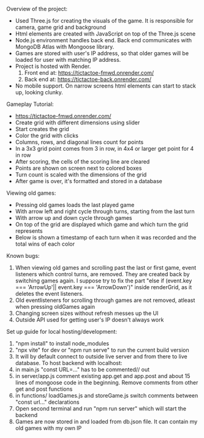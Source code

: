 Overview of the project:
- Used Three.js for creating the visuals of the game. It is responsible for camera, game grid and background
- Html elements are created with JavaScript on top of the Three.js scene
- Node.js environment handles back end. Back end communicates with MongoDB Atlas with Mongoose library.
- Games are stored with user's IP address, so that older games will be loaded for user with matching IP address.
- Project is hosted with Render. 
    1. Front end at: https://tictactoe-fmwd.onrender.com/
    2. Back end at: https://tictactoe-back.onrender.com/ 
- No mobile support. On narrow screens html elements can start to stack up, looking clunky.

Gameplay Tutorial:
- https://tictactoe-fmwd.onrender.com/
- Create grid with different dimensions using slider
- Start creates the grid
- Color the grid with clicks
- Columns, rows, and diagonal lines count for points
- In a 3x3 grid point comes from 3 in row, in 4x4 or larger get point for 4 in row
- After scoring, the cells of the scoring line are cleared
- Points are shown on screen next to colored boxes 
- Turn count is scaled with the dimensions of the grid
- After game is over, it's formatted and stored in a database 

Viewing old games:
- Pressing old games loads the last played game
- With arrow left and right cycle through turns, starting from the last turn
- With arrow up and down cycle through games
- On top of the grid are displayed which game and which turn the grid represents
- Below is shown a timestamp of each turn when it was recorded and the total wins of each color

Known bugs:
1. When viewing old games and scrolling past the last or first game, event listeners which control turns, are removed. They are created back by switching games again. I suppose try to fix the part "else if (event.key === 'ArrowUp'|| event.key === 'ArrowDown')" inside renderGrid, as it deletes the event listeners.
2. Old eventlisteners for scrolling through games are not removed, atleast when pressing oldGames again
3. Changing screen sizes without refresh messes up the UI
4. Outside API used for getting user's IP doesn't always work

Set up guide for local hosting/development:
1. "npm install" to install node_modules
2. "npx vite" for dev or "npm run serve" to run the current build version
3. It will by default connect to outside live server and from there to live database. 
To host backend with localhost: 
31. in main.js "const URL=..." has to be commented// out
32. in server/app.js comment existing app.get and app.post and about 15 lines of mongoose code in the beginning. Remove comments from other get and post functions
33. in functions/ loadGames.js and storeGame.js switch comments between "const url..." declarations
34. Open second terminal and run "npm run server" which will start the backend
35. Games are now stored in and loaded from db.json file. It can contain my old games with my own IP

